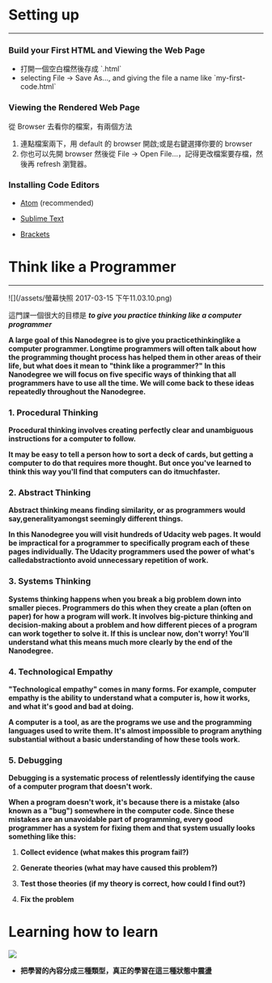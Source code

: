 # Setting up

---

### Build your First HTML and Viewing the Web Page

* 打開一個空白檔然後存成 \`.html\`
* selecting File → Save As…, and giving the file a name like \`my-first-code.html\`

### **Viewing the Rendered Web Page**

從 Browser 去看你的檔案，有兩個方法

1. 連點檔案兩下，用 default 的 browser 開啟;或是右鍵選擇你要的 browser
2. 你也可以先開 browser 然後從 File → Open File…，記得更改檔案要存檔，然後再 refresh 瀏覽器。

### Installing Code Editors

* [Atom](https://atom.io/%29)  \(recommended\)

* [Sublime Text](https://www.sublimetext.com/)

* [Brackets](http://brackets.io/?lang=en)

## 

# Think like a Programmer

---

![](/assets/螢幕快照 2017-03-15 下午11.03.10.png)

這門課一個很大的目標是 _**to give you practice thinking like a computer programmer**_



**A large goal of this Nanodegree is to give you practicethinkinglike a computer programmer. Longtime programmers will often talk about how the programming thought process has helped them in other areas of their life, but what does it mean to "think like a programmer?" In this Nanodegree we will focus on five specific ways of thinking that all programmers have to use all the time. We will come back to these ideas repeatedly throughout the Nanodegree.**

### **1. Procedural Thinking**

**Procedural thinking involves creating perfectly clear and unambiguous instructions for a computer to follow.**

**It may be easy to tell a person how to sort a deck of cards, but getting a computer to do that requires more thought. But once you've learned to think this way you'll find that computers can do itmuchfaster.**

### **2. Abstract Thinking**

**Abstract thinking means finding similarity, or as programmers would say,generalityamongst seemingly different things.**

**In this Nanodegree you will visit hundreds of Udacity web pages. It would be impractical for a programmer to specifically program each of these pages individually. The Udacity programmers used the power of what's calledabstractionto avoid unnecessary repetition of work.**

### **3. Systems Thinking**

**Systems thinking happens when you break a big problem down into smaller pieces. Programmers do this when they create a plan \(often on paper\) for how a program will work. It involves big-picture thinking and decision-making about a problem and how different pieces of a program can work together to solve it. If this is unclear now, don't worry! You'll understand what this means much more clearly by the end of the Nanodegree.**

### **4. Technological Empathy**

**"Technological empathy" comes in many forms. For example, computer empathy is the ability to understand what a computer is, how it works, and what it's good and bad at doing.**

**A computer is a tool, as are the programs we use and the programming languages used to write them. It's almost impossible to program anything substantial without a basic understanding of how these tools work.**

### **5. Debugging**

**Debugging is a systematic process of relentlessly identifying the cause of a computer program that doesn't work.**



**When a program doesn't work, it's because there is a mistake \(also known as a "bug"\) somewhere in the computer code. Since these mistakes are an unavoidable part of programming, every good programmer has a system for fixing them and that system usually looks something like this:**

1. **Collect evidence \(what makes this program fail?\)**

2. **Generate theories \(what may have caused this problem?\)**

3. **Test those theories \(if my theory is correct, how could I find out?\)**

4. **Fix the problem**

#  **Learning how to learn**

![](https://lh5.googleusercontent.com/uuLrX7t3FJ3KTWdR3Tnx5Yc-7SX4eoKUgAJmR8ME9mvfdFWIRYRGtap5xqAAYxIX0TKXvRnEklfuH8Ap9aTYgFVydPAGowai_4C0WKvaOYiMCOU5m_fSjb8nN7JHFaMnvk5W8nXB)

* **把學習的內容分成三種類型，真正的學習在這三種狀態中震盪**

  


